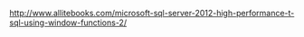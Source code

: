 http://www.allitebooks.com/microsoft-sql-server-2012-high-performance-t-sql-using-window-functions-2/